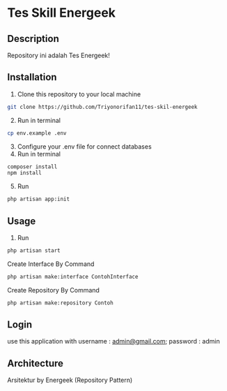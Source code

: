 # Tes Skill Energeek

## Description
Repository ini adalah Tes Energeek!

## Installation
1. Clone this repository to your local machine 
```sh
git clone https://github.com/Triyonorifan11/tes-skil-energeek
```
2. Run in terminal 
```sh 
cp env.example .env
```
3. Configure your .env file for connect databases
4. Run in terminal 
```sh 
composer install
npm install
```
5. Run 
```sh
php artisan app:init
```

## Usage
1. Run 
```sh
php artisan start
```
Create Interface By Command
```sh
php artisan make:interface ContohInterface
```
Create Repository By Command
```sh
php artisan make:repository Contoh
```

## Login
use this application with 
username : admin@gmail.com;
password : admin


## Architecture
Arsitektur by Energeek (Repository Pattern)

